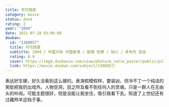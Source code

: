 ```yaml
---
title: 可可西里
category: movie
status: done
rating: 2
year: "2004"
date: 2021-07-28 03:06:08
douban:
  id: "1308857"
  title: 可可西里
  subtitle: 2004 / 中国大陆 中国香港 / 剧情 犯罪 / 陆川 / 多布杰 张垒
  rating: 8.9
  cover: https://img9.doubanio.com/view/photo/m_ratio_poster/public/p2363208684.jpg
  link: https://movie.douban.com/subject/1308857/
---
```


表达好生硬，好久没看到这么硬的。表演假模假样，要装凶，但冷不丁一个纯洁的笑脸把我扔出戏外。人物空洞，目之所及看不到任何人的灵魂，只是一群人在无由头的吵闹。可能主题很好，但是没能让我坐住，吸引我看下去。知道了上世纪还有过藏羚羊这档子事。
